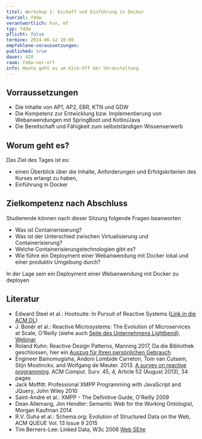 ```yaml
---
titel: Workshop 1: Kickoff und Einführung in Docker
kuerzel: fddw
verantwortlich: hvn, mf
typ: fddw
pflicht: false
termine: 2024-06-12 10:00
empfohlene-voraussetzungen: 
published: true
dauer: 420
raum: fddw-vor-ort
info: Heute geht es um Kick-Off der Veranstaltung
---
```

## Vorraussetzungen

* Die Inhalte von AP1, AP2, EBR, KTN und GDW
* Die Kompetenz zur Entwicklung bzw. Implementierung von Webanwendungen mit SpringBoot und Kotlin/Java
* Die Bereitschaft und Fähigkeit zum selbstständigen Wissenserwerb

## Worum geht es?

Das Ziel des Tages ist es:

* einen Überblick über die Inhalte, Anforderungen und Erfolgskriterien des Kurses erlangt zu haben,
* Einführung in Docker

## Zielkompetenz nach Abschluss

Studierende können nach dieser Sitzung folgende Fragen beanworten

* Was ist Containerisierung?
* Was ist der Unterschied zwischen Virtualisierung und Containerisierung?
* Welche Containerisierungstechnologien gibt es?
* Wie führe ein Deployment einer Webanwendung mit Docker lokal und einer produktiv Umgebung durch?

In der Lage sein ein Deployment einer Webanwendung mit Docker zu deployen

## Literatur

- Edward Steel et al.: Hootsuite: In Pursuit of Reactive Systems ([Link in die ACM DL](https://dlnext.acm.org/doi/abs/10.1145/3121437.3131240))
- J. Bonér et al.: Reactive Microsystems: The Evolution of Microservices at Scale, O'Reilly (siehe auch [Seite des Unternehmens Lightbend](https://www.lightbend.com/ebooks/reactive-microsystems-evolution-of-microservices-scalability-oreilly)), [Webinar](https://on.acm.org/c/acm-learning-webinars)
- Roland Kuhn: Reactive Design Patterns, Manning 2017, Da die Bibliothek geschlossen, hier ein [Auszug für Ihren persönlichen Gebrauch](https://th-koeln.sciebo.de/s/lL0Qmu5Hq3OzNKB)
- Engineer Bainomugisha, Andoni Lombide Carreton, Tom van Cutsem, Stijn Mostinckx, and Wolfgang de Meuter. 2013. [A survey on reactive programming](http://dx.doi.org/10.1145/2501654.2501666). ACM Comput. Surv. 45, 4, Article 52 (August 2013), 34 pages
- Jack Moffitt: Professional XMPP Programming with JavaScript and JQuery, John Wiley 2010
- Saint-André et al.: XMPP - The Definitive Guide, O'Reilly 2009
- Dean Allemang, Jim Hendler: Semantic Web for the Working Ontologist, Morgan Kaufman 2014
- R.V. Guha et al.: Schema.org: Evolution of Structured Data on the Web, ACM QUEUE Vol. 13 Issue 9 2015
- Tim Berners-Lee: Linked Data, W3c 2006 [Web SEite](https://www.w3.org/DesignIssues/LinkedData)
